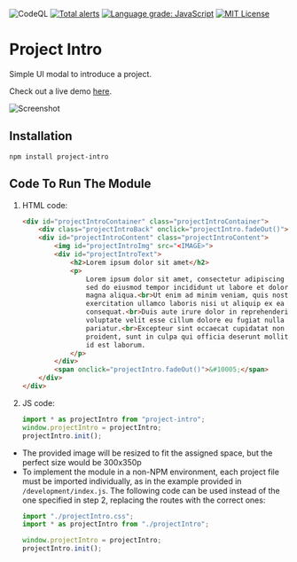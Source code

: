 ![CodeQL](https://github.com/Chema22R/project-intro/workflows/CodeQL/badge.svg)
[![Total alerts](https://img.shields.io/lgtm/alerts/g/Chema22R/project-intro.svg?logo=lgtm&logoWidth=18)](https://lgtm.com/projects/g/Chema22R/project-intro/alerts/)
[![Language grade: JavaScript](https://img.shields.io/lgtm/grade/javascript/g/Chema22R/project-intro.svg?logo=lgtm&logoWidth=18)](https://lgtm.com/projects/g/Chema22R/project-intro/context:javascript)
[![MIT License](https://camo.githubusercontent.com/d59450139b6d354f15a2252a47b457bb2cc43828/68747470733a2f2f696d672e736869656c64732e696f2f6e706d2f6c2f7365727665726c6573732e737667)](LICENSE)

# Project Intro
Simple UI modal to introduce a project.

Check out a live demo [here](https://3d-previewer.chema22r.com/).

![Screenshot](https://i.postimg.cc/435D6GXP/Screen-Shot-2020-03-24-at-16-18-48.png)

## Installation
```
npm install project-intro
```

## Code To Run The Module
1. HTML code:
    ```html
    <div id="projectIntroContainer" class="projectIntroContainer">
        <div class="projectIntroBack" onclick="projectIntro.fadeOut()"></div>
        <div id="projectIntroContent" class="projectIntroContent">
            <img id="projectIntroImg" src="<IMAGE>">
            <div id="projectIntroText">
                <h2>Lorem ipsum dolor sit amet</h2>
                <p>
                    Lorem ipsum dolor sit amet, consectetur adipiscing elit,
                    sed do eiusmod tempor incididunt ut labore et dolore
                    magna aliqua.<br>Ut enim ad minim veniam, quis nostrud
                    exercitation ullamco laboris nisi ut aliquip ex ea commodo
                    consequat.<br>Duis aute irure dolor in reprehenderit in
                    voluptate velit esse cillum dolore eu fugiat nulla
                    pariatur.<br>Excepteur sint occaecat cupidatat non
                    proident, sunt in culpa qui officia deserunt mollit anim
                    id est laborum.
                </p>
            </div>
            <span onclick="projectIntro.fadeOut()">&#10005;</span>
        </div>
    </div>
    ```
2. JS code:
    ```js
    import * as projectIntro from "project-intro";
    window.projectIntro = projectIntro;
    projectIntro.init();
    ```

* The provided image will be resized to fit the assigned space, but the perfect size would be 300x350p
* To implement the module in a non-NPM environment, each project file must be imported individually, as in the example provided in `/development/index.js`. The following code can be used instead of the one specified in step 2, replacing the routes with the correct ones:
    ```js
    import "./projectIntro.css";
    import * as projectIntro from "./projectIntro";

    window.projectIntro = projectIntro;
    projectIntro.init();
    ```
